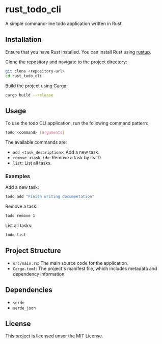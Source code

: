 # rust_todo_cli

A simple command-line todo application written in Rust.

## Installation

Ensure that you have Rust installed. You can install Rust using [rustup](https://rustup.rs/).

Clone the repository and navigate to the project directory:

```sh
git clone <repository-url>
cd rust_todo_cli
```

Build the project using Cargo:

```sh
cargo build --release
```

## Usage

To use the todo CLI application, run the following command pattern:

```sh
todo <command> [arguments]
```

The available commands are:
- `add <task_description>`: Add a new task.
- `remove <task_id>`: Remove a task by its ID.
- `list`: List all tasks.

### Examples

Add a new task:

```sh
todo add "Finish writing documentation"
```

Remove a task:

```sh
todo remove 1
```

List all tasks:

```sh
todo list
```

## Project Structure

- `src/main.rs`: The main source code for the application.
- `Cargo.toml`: The project's manifest file, which includes metadata and dependency information.

## Dependencies

- `serde`
- `serde_json`

## License

This project is licensed unser the MIT License.
